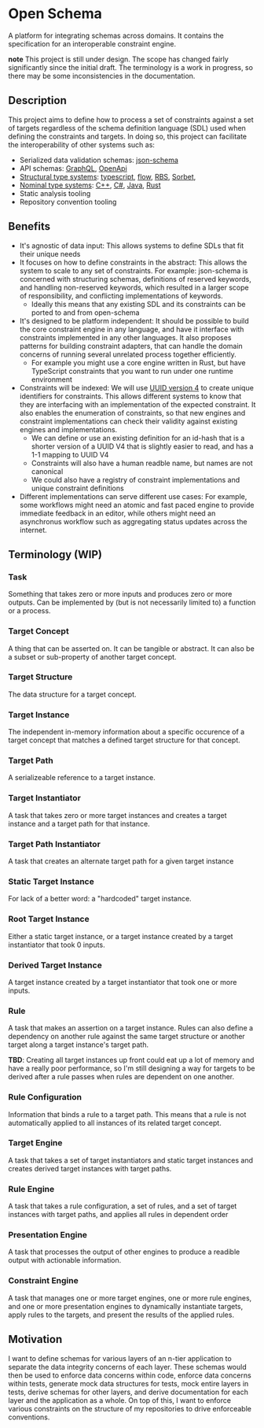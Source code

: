 # Open Schema

A platform for integrating schemas across domains. It contains the specification for an interoperable constraint engine.

**note** This project is still under design. The scope has changed fairly significantly since the initial draft. The terminology is a work in progress, so there may be some inconsistencies in the documentation.

## Description

This project aims to define how to process a set of constraints against a set of targets regardless of the schema definition language (SDL) used when defining the constraints and targets. In doing so, this project can facilitate the interoperability of other systems such as:

- Serialized data validation schemas: [json-schema](https://json-schema.org/)
- API schemas: [GraphQL](https://graphql.org/), [OpenApi](https://www.openapis.org/)
- [Structural type systems](https://en.wikipedia.org/wiki/Structural_type_system): [typescript](https://www.typescriptlang.org/docs/handbook/2/everyday-types.html), [flow](https://flow.org/en/), [RBS](https://github.com/ruby/rbs), [Sorbet](https://sorbet.org/),
- [Nominal type systems](https://en.wikipedia.org/wiki/Nominal_type_system): [C++](https://isocpp.org/), [C#](https://docs.microsoft.com/en-us/dotnet/csharp/), [Java](https://docs.oracle.com/en/java/), [Rust](https://www.rust-lang.org/learn)
- Static analysis tooling
- Repository convention tooling

## Benefits

- It's agnostic of data input: This allows systems to define SDLs that fit their unique needs
- It focuses on how to define constraints in the abstract: This allows the system to scale to any set of constraints. For example: json-schema is concerned with structuring schemas, definitions of reserved keywords, and handling non-reserved keywords, which resulted in a larger scope of responsibility, and conflicting implementations of keywords.
    - Ideally this means that any existing SDL and its constraints can be ported to and from open-schema
- It's designed to be platform independent: It should be possible to build the core constraint engine in any language, and have it interface with constraints implemented in any other languages. It also proposes patterns for building constraint adapters, that can handle the domain concerns of running several unrelated process together efficiently.
    - For example you might use a core engine written in Rust, but have TypeScript constraints that you want to run under one runtime environment
- Constraints will be indexed: We will use [UUID version 4](https://en.wikipedia.org/wiki/Universally_unique_identifier#Version_4_(random)) to create unique identifiers for constraints. This allows different systems to know that they are interfacing with an implementation of the expected constraint. It also enables the enumeration of constraints, so that new engines and constraint implementations can check their validity against existing engines and implementations.
    - We can define or use an existing definition for an id-hash that is a shorter version of a UUID V4 that is slightly easier to read, and has a 1-1 mapping to UUID V4
    - Constraints will also have a human readble name, but names are not canonical
    - We could also have a registry of constraint implementations and unique constraint definitions
- Different implementations can serve different use cases: For example, some workflows might need an atomic and fast paced engine to provide immediate feedback in an editor, while others might need an asynchronus workflow such as aggregating status updates across the internet.

## Terminology (WIP)

### Task

Something that takes zero or more inputs and produces zero or more outputs. Can be implemented by (but is not necessarily limited to) a function or a process.

### Target Concept

A thing that can be asserted on. It can be tangible or abstract. It can also be a subset or sub-property of another target concept.

### Target Structure

The data structure for a target concept.

### Target Instance

The independent in-memory information about a specific occurence of a target concept that matches a defined target structure for that concept.

### Target Path

A serializeable reference to a target instance.

### Target Instantiator

A task that takes zero or more target instances and creates a target instance and a target path for that instance.

### Target Path Instantiator

A task that creates an alternate target path for a given target instance

### Static Target Instance

For lack of a better word: a "hardcoded" target instance.

### Root Target Instance

Either a static target instance, or a target instance created by a target instantiator that took 0 inputs.

### Derived Target Instance

A target instance created by a target instantiator that took one or more inputs.

### Rule

A task that makes an assertion on a target instance. Rules can also define a dependency on another rule against the same target structure or another target along a target instance's target path.

**TBD**: Creating all target instances up front could eat up a lot of memory and have a really poor performance, so I'm still designing a way for targets to be derived after a rule passes when rules are dependent on one another.

### Rule Configuration

Information that binds a rule to a target path. This means that a rule is not automatically applied to all instances of its related target concept.

### Target Engine

A task that takes a set of target instantiators and static target instances and creates derived target instances with target paths.

### Rule Engine

A task that takes a rule configuration, a set of rules, and a set of target instances with target paths, and applies all rules in dependent order

### Presentation Engine

A task that processes the output of other engines to produce a readible output with actionable information.

### Constraint Engine

A task that manages one or more target engines, one or more rule engines, and one or more presentation engines to dynamically instantiate targets, apply rules to the targets, and present the results of the applied rules.

## Motivation

I want to define schemas for various layers of an n-tier application to separate the data integrity concerns of each layer. These schemas would then be used to enforce data concerns within code, enforce data concerns within tests, generate mock data structures for tests, mock entire layers in tests, derive schemas for other layers, and derive documentation for each layer and the application as a whole. On top of this, I want to enforce various constraints on the structure of my repositories to drive enforceable conventions.
